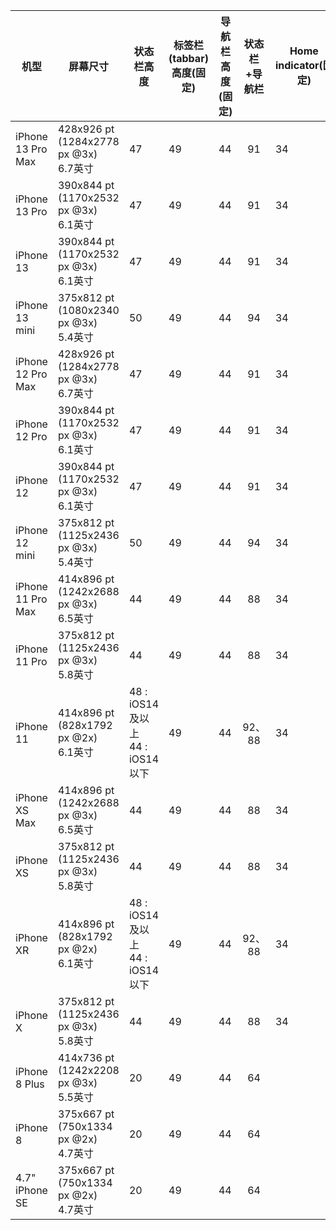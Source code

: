 | 机型              | 屏幕尺寸                                  | 状态栏高度                           | 标签栏(tabbar)高度(固定) | 导航栏高度(固定) | 状态栏+导航栏 | Home indicator(固定) | 标签栏 +Home indicator |
| ----------------- | ----------------------------------------- | ------------------------------------ | ------------------------ | ---------------- | :-----------: | -------------------- | ---------------------- |
| iPhone 13 Pro Max | 428x926 pt (1284x2778 px @3x)<br/>6.7英寸 | 47                                   | 49                       | 44               |      91       | 34                   | 83                     |
| iPhone 13 Pro     | 390x844 pt (1170x2532 px @3x)<br/>6.1英寸 | 47                                   | 49                       | 44               |      91       | 34                   | 83                     |
| iPhone 13         | 390x844 pt (1170x2532 px @3x)<br/>6.1英寸 | 47                                   | 49                       | 44               |      91       | 34                   | 83                     |
| iPhone 13 mini    | 375x812 pt (1080x2340 px @3x)<br/>5.4英寸 | 50                                   | 49                       | 44               |      94       | 34                   | 83                     |
| iPhone 12 Pro Max | 428x926 pt (1284x2778 px @3x)<br>6.7英寸  | 47                                   | 49                       | 44               |      91       | 34                   | 83                     |
| iPhone 12 Pro     | 390x844 pt (1170x2532 px @3x)<br/>6.1英寸 | 47                                   | 49                       | 44               |      91       | 34                   | 83                     |
| iPhone 12         | 390x844 pt (1170x2532 px @3x)<br/>6.1英寸 | 47                                   | 49                       | 44               |      91       | 34                   | 83                     |
| iPhone 12 mini    | 375x812 pt (1125x2436 px @3x)<br/>5.4英寸 | 50                                   | 49                       | 44               |      94       | 34                   | 83                     |
| iPhone 11 Pro Max | 414x896 pt (1242x2688 px @3x)<br/>6.5英寸 | 44                                   | 49                       | 44               |      88       | 34                   | 83                     |
| iPhone 11 Pro     | 375x812 pt (1125x2436 px @3x)<br/>5.8英寸 | 44                                   | 49                       | 44               |      88       | 34                   | 83                     |
| iPhone 11         | 414x896 pt (828x1792 px @2x)<br/>6.1英寸  | 48 : iOS14及以上 <br/>44 : iOS14以下 | 49                       | 44               |    92、88     | 34                   | 83                     |
| iPhone XS Max     | 414x896 pt (1242x2688 px @3x)<br/>6.5英寸 | 44                                   | 49                       | 44               |      88       | 34                   | 83                     |
| iPhone XS         | 375x812 pt (1125x2436 px @3x)<br/>5.8英寸 | 44                                   | 49                       | 44               |      88       | 34                   | 83                     |
| iPhone XR         | 414x896 pt (828x1792 px @2x)<br/>6.1英寸  | 48 : iOS14及以上 <br/>44 : iOS14以下 | 49                       | 44               |    92、88     | 34                   | 83                     |
| iPhone X          | 375x812 pt (1125x2436 px @3x)<br/>5.8英寸 | 44                                   | 49                       | 44               |      88       | 34                   | 83                     |
| iPhone 8 Plus     | 414x736 pt (1242x2208 px @3x)<br/>5.5英寸 | 20                                   | 49                       | 44               |      64       |                      |                        |
| iPhone 8          | 375x667 pt (750x1334 px @2x)<br/>4.7英寸  | 20                                   | 49                       | 44               |      64       |                      |                        |
| 4.7" iPhone SE    | 375x667 pt (750x1334 px @2x)<br>4.7英寸   | 20                                   | 49                       | 44               |      64       |                      |                        |

